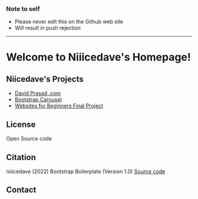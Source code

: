 ### Note to self

- Please never edit this on the Github web site
- Will result in push rejection

---

# Welcome to Niiicedave's Homepage!

## Niicedave's Projects

- [David Prasad .com](https://davidprasad.com)
- [Bootstrap Carousel](https://niiicedave.github.io/bootstrap-carousel-2/)
- [Websites for Beginners Final Project](https://niiicedave.github.io/final-project/)

## License

Open Source code

## Citation

niiicedave (2022) Bootstrap Boilerplate (Version 1.0) [Source code](https://getbootstrap.com/docs/5.1/getting-started/introduction/#starter-template)

## Contact


